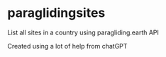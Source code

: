 # paraglidingsites
List all sites in a country using paragliding.earth API

Created using a lot of help from chatGPT
